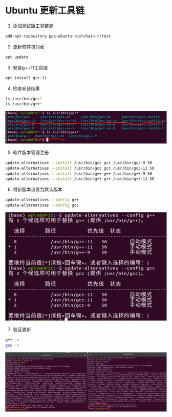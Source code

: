 # Ubuntu 更新工具链

1. 添加测试版工具链源

```bash
add-apt-repository ppa:ubuntu-toolchain-r/test
```

2. 更新软件包列表

```bash
apt update
```

3. 安装g++11工具链

```bash
apt install g++-11
```

4. 检查安装结果

```bash
ls /usr/bin/gcc*
ls /usr/bin/g++*
```

![1676436677035](image/update-gcc-on-ubuntu/1676436677035.png)

5. 软件版本管理注册

```bash
update-alternatives --install /usr/bin/gcc gcc /usr/bin/gcc-9 50
update-alternatives --install /usr/bin/gcc gcc /usr/bin/gcc-11 50
update-alternatives --install /usr/bin/g++ g++ /usr/bin/g++-9 50
update-alternatives --install /usr/bin/g++ g++ /usr/bin/g++-11 50
```

6. 将新版本设置为默认版本

```bash
update-alternatives --config g++
update-alternatives --config gcc
```

![1676436785875](image/update-gcc-on-ubuntu/1676436785875.png)

7. 验证更新

```bash
g++ -v
gcc -v
```

![1676436875601](image/update-gcc-on-ubuntu/1676436875601.png)
